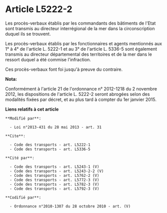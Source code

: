 # Article L5222-2

Les procès-verbaux établis par les commandants des bâtiments de l'Etat sont transmis au directeur interrégional de la mer
dans la circonscription duquel ils se trouvent. 

Les procès-verbaux établis par les fonctionnaires et agents mentionnés aux 1° à 4° de l'article L. 5222-1 et au 3° de
l'article L. 5336-5 sont également transmis au directeur départemental des territoires et de la mer dans le ressort duquel a
été commise l'infraction. 

Ces procès-verbaux font foi jusqu'à preuve du contraire.

**Nota:**

Conformément à l'article 21 de l'ordonnance n° 2012-1218 du 2 novembre 2012, les dispositions de l'article L. 5222-2 seront
abrogées selon des modalités fixées par décret, et au plus tard à compter du 1er janvier 2015.

**Liens relatifs à cet article**

	**Modifié par**:

	  - Loi n°2013-431 du 28 mai 2013 - art. 31

	**Cite**:

	  - Code des transports - art. L5222-1
	  - Code des transports - art. L5336-5

	**Cité par**:

	  - Code des transports - art. L5243-1 (V)
	  - Code des transports - art. L5243-2-2 (V)
	  - Code des transports - art. L5762-2 (V)
	  - Code des transports - art. L5772-3 (V)
	  - Code des transports - art. L5782-3 (V)
	  - Code des transports - art. L5792-3 (V)

	**Codifié par**:

	  - Ordonnance n°2010-1307 du 28 octobre 2010 - art. (V)
